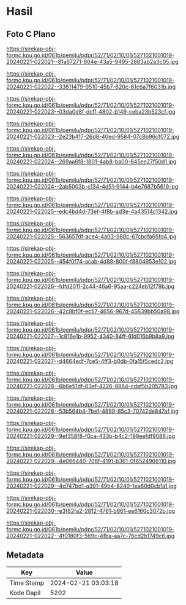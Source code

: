 # Hasil

## Foto C Plano

https://sirekap-obj-formc.kpu.go.id/061b/pemilu/pdpr/52/71/02/10/01/5271021001019-20240221-022021--81a67271-804e-43a5-9495-2883ab2a3c05.jpg

https://sirekap-obj-formc.kpu.go.id/061b/pemilu/pdpr/52/71/02/10/01/5271021001019-20240221-022022--33811479-9510-45b7-820c-61c6a7f6031b.jpg

https://sirekap-obj-formc.kpu.go.id/061b/pemilu/pdpr/52/71/02/10/01/5271021001019-20240221-022023--03da0d8f-dcff-4802-b149-ceba23b523cf.jpg

https://sirekap-obj-formc.kpu.go.id/061b/pemilu/pdpr/52/71/02/10/01/5271021001019-20240221-022023--2e23b417-26d8-40ed-9584-07c8b96cf072.jpg

https://sirekap-obj-formc.kpu.go.id/061b/pemilu/pdpr/52/71/02/10/01/5271021001019-20240221-022024--269aa6f8-1801-4ab8-ba00-845ee27f50d1.jpg

https://sirekap-obj-formc.kpu.go.id/061b/pemilu/pdpr/52/71/02/10/01/5271021001019-20240221-022024--2ab5003b-c134-4d51-9144-b4e7687b5619.jpg

https://sirekap-obj-formc.kpu.go.id/061b/pemilu/pdpr/52/71/02/10/01/5271021001019-20240221-022025--edc4bd4d-73ef-4f8b-ad3e-4a43514c1342.jpg

https://sirekap-obj-formc.kpu.go.id/061b/pemilu/pdpr/52/71/02/10/01/5271021001019-20240221-022025--563657df-ace4-4a03-988c-67cbcfa65fd4.jpg

https://sirekap-obj-formc.kpu.go.id/061b/pemilu/pdpr/52/71/02/10/01/5271021001019-20240221-022025--454f0f74-acab-4d88-800f-f8804953e102.jpg

https://sirekap-obj-formc.kpu.go.id/061b/pemilu/pdpr/52/71/02/10/01/5271021001019-20240221-022026--fdfd2011-2c44-46a6-95aa-c224eb12f79b.jpg

https://sirekap-obj-formc.kpu.go.id/061b/pemilu/pdpr/52/71/02/10/01/5271021001019-20240221-022026--42c8bf0f-ec57-4656-967d-45839bb50a98.jpg

https://sirekap-obj-formc.kpu.go.id/061b/pemilu/pdpr/52/71/02/10/01/5271021001019-20240221-022027--1c816e1b-9952-4340-84ff-6fd016b9b8a9.jpg

https://sirekap-obj-formc.kpu.go.id/061b/pemilu/pdpr/52/71/02/10/01/5271021001019-20240221-022027--d4664edf-7ce5-4ff3-b0db-0fa15f5cedc2.jpg

https://sirekap-obj-formc.kpu.go.id/061b/pemilu/pdpr/52/71/02/10/01/5271021001019-20240221-022028--6b6e51df-63ef-4226-8884-cdaf5b205783.jpg

https://sirekap-obj-formc.kpu.go.id/061b/pemilu/pdpr/52/71/02/10/01/5271021001019-20240221-022028--53b564b4-7be1-4889-85c3-70742de847af.jpg

https://sirekap-obj-formc.kpu.go.id/061b/pemilu/pdpr/52/71/02/10/01/5271021001019-20240221-022029--9ef358f8-f0ca-433b-b4c2-199eefdf9086.jpg

https://sirekap-obj-formc.kpu.go.id/061b/pemilu/pdpr/52/71/02/10/01/5271021001019-20240221-022029--4e066440-706f-4191-b361-0f6524966110.jpg

https://sirekap-obj-formc.kpu.go.id/061b/pemilu/pdpr/52/71/02/10/01/5271021001019-20240221-022029--4d747bd1-a391-49b4-8240-1ea60d0cb1a1.jpg

https://sirekap-obj-formc.kpu.go.id/061b/pemilu/pdpr/52/71/02/10/01/5271021001019-20240221-022030--e3f82fa2-2812-4761-b861-ee6160c3072b.jpg

https://sirekap-obj-formc.kpu.go.id/061b/pemilu/pdpr/52/71/02/10/01/5271021001019-20240221-022022--4f0180f3-569c-4fba-aa7c-76cd2b1749c6.jpg


## Metadata

| Key        | Value               |
| ---------- | ------------------- |
| Time Stamp | 2024-02-21 03:03:18 |
| Kode Dapil | 5202                |



